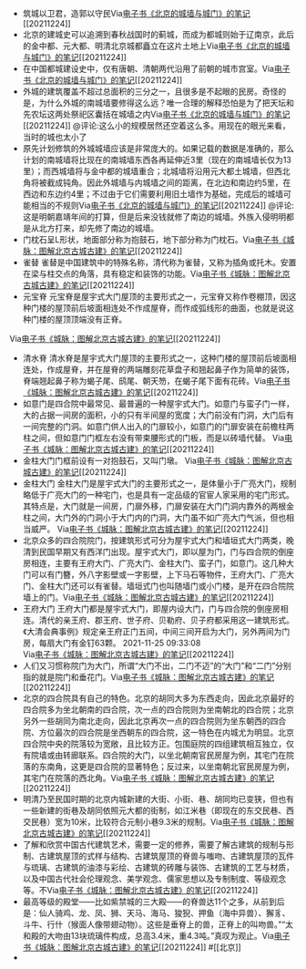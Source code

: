 - 筑城以卫君，造郭以守民Via[电子书《北京的城墙与城门》的笔记](https://app.yinxiang.com/shard/s63/nl/13797828/f2b2771c-bf7f-4a6c-9f3a-cb38a64f061c/)[[20211224]] 
- 北京的建城史可以追溯到春秋战国时的蓟城，而成为都城则始于辽南京，此后的金中都、元大都、明清北京城都矗立在这片土地上Via[电子书《北京的城墙与城门》的笔记](https://app.yinxiang.com/shard/s63/nl/13797828/f2b2771c-bf7f-4a6c-9f3a-cb38a64f061c/)[[20211224]] 
- 在中国都城建设史中，仅有唐朝、清朝两代沿用了前朝的城市宫室。Via[电子书《北京的城墙与城门》的笔记](https://app.yinxiang.com/shard/s63/nl/13797828/f2b2771c-bf7f-4a6c-9f3a-cb38a64f061c/)[[20211224]] 
- 外城的建筑覆盖不超过总面积的三分之一，且很多是不起眼的民房。奇怪的是，为什么外城的南城墙要修得这么远？唯一合理的解释恐怕是为了把天坛和先农坛这两处祭祀区囊括在城墙之内Via[电子书《北京的城墙与城门》的笔记](https://app.yinxiang.com/shard/s63/nl/13797828/f2b2771c-bf7f-4a6c-9f3a-cb38a64f061c/)[[20211224]] @评论:这么小的规模居然还空着这么多。用现在的眼光来看，当时的城也太小了
- 原先计划修筑的外城城墙应该是非常庞大的。如果记载的数据是准确的，那么计划的南城墙将比现在的南城墙东西各再延伸近3里（现在的南城墙长仅为13里）；而西城墙将与金中都的城墙重合；北城墙将沿用元大都土城墙，但西北角将被截成钝角。因此外城墙与内城墙之间的距离，在北边和南边约5里，在西边和东边约4里；不过由于它们需要利用旧土墙作为基础，完成后的城墙可能相当的不规则Via[电子书《北京的城墙与城门》的笔记](https://app.yinxiang.com/shard/s63/nl/13797828/f2b2771c-bf7f-4a6c-9f3a-cb38a64f061c/)[[20211224]] @评论:这是明朝嘉靖年间的打算，但是后来没钱就修了南边的城墙。外族入侵明明都是从北方打来，却先修了南边的城墙。
- 门枕石呈L形状，地面部分称为抱鼓石，地下部分称为门枕石。Via[电子书《城脉：图解北京古城古建》的笔记](https://app.yinxiang.com/shard/s63/nl/13797828/4546c351-1165-4bf2-b26f-7e66ed11fe7e/)[[20211224]] 
- 雀替 雀替是中国建筑中的特殊名称，清代称为雀替，又称为插角或托木。安置在梁与柱交点的角落，具有稳定和装饰的功能。Via[电子书《城脉：图解北京古城古建》的笔记](https://app.yinxiang.com/shard/s63/nl/13797828/4546c351-1165-4bf2-b26f-7e66ed11fe7e/)[[20211224]] 
- 元宝脊 元宝脊是屋宇式大门屋顶的主要形式之一，元宝脊又称作卷棚顶，因这种门楼的屋顶前后坡面相连处不作成屋脊，而作成弧线形的曲面，也就是说这种门楼的屋顶顶端没有正脊。
            
 
Via[电子书《城脉：图解北京古城古建》的笔记](https://app.yinxiang.com/shard/s63/nl/13797828/4546c351-1165-4bf2-b26f-7e66ed11fe7e/)[[20211224]] 
- 清水脊 清水脊是屋宇式大门屋顶的主要形式之一，这种门楼的屋顶前后坡面相连处，作成屋脊，并在屋脊的两端雕刻花草盘子和翘起鼻子作为简单的装饰，脊端翘起鼻子称为蝎子尾、鸱尾、朝天笏，在蝎子尾下面有花砖。Via[电子书《城脉：图解北京古城古建》的笔记](https://app.yinxiang.com/shard/s63/nl/13797828/4546c351-1165-4bf2-b26f-7e66ed11fe7e/)[[20211224]] 
- 如意门是四合院中最常见、最普遍的一种屋宇式大门。如意门与蛮子门一样，大的占据一间房的面积，小的只有半间屋的宽度；大门前没有门洞，大门后有一间完整的门洞。如意门供人出入的门扉较小，如意门的门扉安装在前檐柱两柱之间，但如意门门框左右没有带束腰形式的门板，而是以砖墙代替。
Via[电子书《城脉：图解北京古城古建》的笔记](https://app.yinxiang.com/shard/s63/nl/13797828/4546c351-1165-4bf2-b26f-7e66ed11fe7e/)[[20211224]] 
- 金柱大门门框前设有一对抱鼓石，又叫门墩。
Via[电子书《城脉：图解北京古城古建》的笔记](https://app.yinxiang.com/shard/s63/nl/13797828/4546c351-1165-4bf2-b26f-7e66ed11fe7e/)[[20211224]] 
- 金柱大门
金柱大门是屋宇式大门的主要形式之一，是体量小于广亮大门，规制略低于广亮大门的一种宅门，也是具有一定品级的官宦人家采用的宅门形式。其特点是，大门就是一间房，门扉外移，门扉安装在大门门洞内靠外的两根金柱之间，大门外的门洞小于大门内的门洞，大门虽不如广亮大门气派，但也相当威严。
Via[电子书《城脉：图解北京古城古建》的笔记](https://app.yinxiang.com/shard/s63/nl/13797828/4546c351-1165-4bf2-b26f-7e66ed11fe7e/)[[20211224]] 
- 北京众多的四合院院门，按建筑形式可分为屋宇式大门和墙垣式大门两类，晚清到民国早期又有西洋门出现。屋宇式大门，即以屋为门，门与四合院的倒座房相连，主要有王府大门、广亮大门、金柱大门、蛮子门，如意门。这几种大门可以有门簪，外八字影壁或一字影壁，上下马石等物件，王府大门、广亮大门、金柱大门还可以有雀替。墙垣式门也叫随墙门或小门楼，是开在四合院院墙上的门。Via[电子书《城脉：图解北京古城古建》的笔记](https://app.yinxiang.com/shard/s63/nl/13797828/4546c351-1165-4bf2-b26f-7e66ed11fe7e/)[[20211224]] 
- 王府大门
王府大门都是屋宇式大门，即屋内设大门，门与四合院的倒座房相连。清代的亲王府、郡王府、世子府、贝勒府、贝子府都采用这一建筑形式。《大清会典事例》规定亲王府正门五间，中间三间开启为大门，另外两间为门房，每扇大门有金钉63颗。
            2021-11-25 09:33:08         
Via[电子书《城脉：图解北京古城古建》的笔记](https://app.yinxiang.com/shard/s63/nl/13797828/4546c351-1165-4bf2-b26f-7e66ed11fe7e/)[[20211224]] 
- 人们又习惯称院门为大门，所谓“大门不出，二门不迈”的“大门”和“二门”分别指的就是院门和垂花门。Via[电子书《城脉：图解北京古城古建》的笔记](https://app.yinxiang.com/shard/s63/nl/13797828/4546c351-1165-4bf2-b26f-7e66ed11fe7e/)[[20211224]] 
- 北京的四合院具有自己的特色。北京的胡同大多为东西走向，因此北京最好的四合院多为坐北朝南的四合院，次一点的四合院则为坐南朝北的四合院；北京另外一些胡同为南北走向，因此北京再次一点的四合院则为坐东朝西的四合院、方位最次的四合院是坐西朝东的四合院，这一特色在内城尤为明显。北京四合院中央的院落较为宽敞，且比较方正。包围庭院的四组建筑相互独立，仅有院墙或由转廊联系。四合院的大门，以坐北朝南官民房屋为例，其宅门在院落的东南角，这更是四合院的显著特色；反过来，以坐南朝北官民房屋为例，其宅门在院落的西北角。Via[电子书《城脉：图解北京古城古建》的笔记](https://app.yinxiang.com/shard/s63/nl/13797828/4546c351-1165-4bf2-b26f-7e66ed11fe7e/)[[20211224]] 
- 明清乃至民国时期的北京内城新建的大街、小街、巷、胡同均已变狭，但也有一些新建的街巷及胡同依照元大都的街制，如江米巷（即现在的东交民巷、西交民巷）宽为10米，比较符合元制小巷9.3米的规制。Via[电子书《城脉：图解北京古城古建》的笔记](https://app.yinxiang.com/shard/s63/nl/13797828/4546c351-1165-4bf2-b26f-7e66ed11fe7e/)[[20211224]] 
- 了解和欣赏中国古代建筑艺术，需要一定的修养，需要了解古建筑的规制与形制、古建筑屋顶的式样与结构、古建筑屋顶的脊兽与嗤吻、古建筑屋顶的瓦件与琉璃、古建筑的油漆与彩绘、古建筑的砖雕与装饰、古建筑的工艺与材质，以及中国古代社会伦理观念、美学观念、儒家思想以及专制制度、等级观念等。不Via[电子书《城脉：图解北京古城古建》的笔记](https://app.yinxiang.com/shard/s63/nl/13797828/4546c351-1165-4bf2-b26f-7e66ed11fe7e/)[[20211224]] 
- 最高等级的殿堂——比如紫禁城的三大殿——的脊兽达11个之多，从前到后是：仙人骑鸡、龙、凤、狮、天马、海马、狻猊、押鱼（海中异兽）、獬豸、斗牛、行什（猴面人像带翅动物）。这些是垂脊上的兽，正脊上的叫吻兽。”“太和殿的大吻由13块琉璃件构成，总高3.4米，重4.3吨。”真叹为观止。Via[电子书《城脉：图解北京古城古建》的笔记](https://app.yinxiang.com/shard/s63/nl/13797828/4546c351-1165-4bf2-b26f-7e66ed11fe7e/)[[20211224]] #[[北京]]
- 
